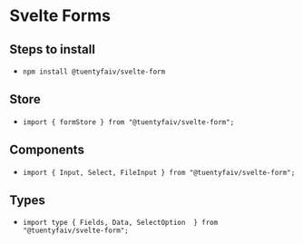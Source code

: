 # Svelte Forms


## Steps to install
- `npm install @tuentyfaiv/svelte-form`

## Store 
- `import { formStore } from "@tuentyfaiv/svelte-form";`

## Components
- `import { Input, Select, FileInput } from "@tuentyfaiv/svelte-form";`

## Types
- `import type { Fields, Data, SelectOption  } from "@tuentyfaiv/svelte-form";`